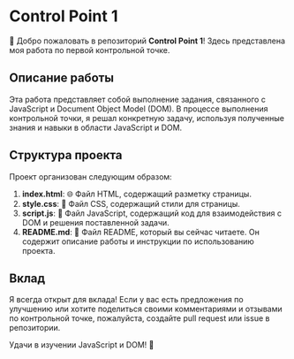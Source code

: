 # Control Point 1

👋 Добро пожаловать в репозиторий **Control Point 1**! Здесь представлена моя работа по первой контрольной точке.

## Описание работы

Эта работа представляет собой выполнение задания, связанного с JavaScript и Document Object Model (DOM). В процессе выполнения контрольной точки, я решал конкретную задачу, используя полученные знания и навыки в области JavaScript и DOM.

## Структура проекта

Проект организован следующим образом:

1. **index.html**: 🌐 Файл HTML, содержащий разметку страницы.
2. **style.css**: 🎨 Файл CSS, содержащий стили для страницы.
3. **script.js**: 🚀 Файл JavaScript, содержащий код для взаимодействия с DOM и решения поставленной задачи.
4. **README.md**: 📃 Файл README, который вы сейчас читаете. Он содержит описание работы и инструкции по использованию проекта.

## Вклад

Я всегда открыт для вклада! Если у вас есть предложения по улучшению или хотите поделиться своими комментариями и отзывами по контрольной точке, пожалуйста, создайте pull request или issue в репозитории.

Удачи в изучении JavaScript и DOM! 🚀
